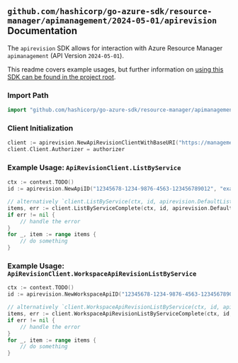 
## `github.com/hashicorp/go-azure-sdk/resource-manager/apimanagement/2024-05-01/apirevision` Documentation

The `apirevision` SDK allows for interaction with Azure Resource Manager `apimanagement` (API Version `2024-05-01`).

This readme covers example usages, but further information on [using this SDK can be found in the project root](https://github.com/hashicorp/go-azure-sdk/tree/main/docs).

### Import Path

```go
import "github.com/hashicorp/go-azure-sdk/resource-manager/apimanagement/2024-05-01/apirevision"
```


### Client Initialization

```go
client := apirevision.NewApiRevisionClientWithBaseURI("https://management.azure.com")
client.Client.Authorizer = authorizer
```


### Example Usage: `ApiRevisionClient.ListByService`

```go
ctx := context.TODO()
id := apirevision.NewApiID("12345678-1234-9876-4563-123456789012", "example-resource-group", "serviceValue", "apiIdValue")

// alternatively `client.ListByService(ctx, id, apirevision.DefaultListByServiceOperationOptions())` can be used to do batched pagination
items, err := client.ListByServiceComplete(ctx, id, apirevision.DefaultListByServiceOperationOptions())
if err != nil {
	// handle the error
}
for _, item := range items {
	// do something
}
```


### Example Usage: `ApiRevisionClient.WorkspaceApiRevisionListByService`

```go
ctx := context.TODO()
id := apirevision.NewWorkspaceApiID("12345678-1234-9876-4563-123456789012", "example-resource-group", "serviceValue", "workspaceIdValue", "apiIdValue")

// alternatively `client.WorkspaceApiRevisionListByService(ctx, id, apirevision.DefaultWorkspaceApiRevisionListByServiceOperationOptions())` can be used to do batched pagination
items, err := client.WorkspaceApiRevisionListByServiceComplete(ctx, id, apirevision.DefaultWorkspaceApiRevisionListByServiceOperationOptions())
if err != nil {
	// handle the error
}
for _, item := range items {
	// do something
}
```
